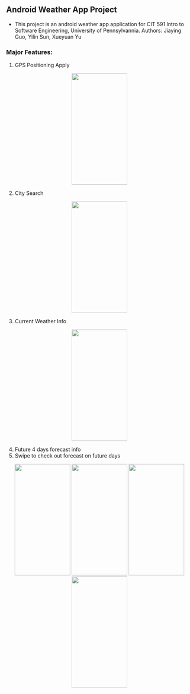 ## Android Weather App Project
* This project is an android weather app application for CIT 591 Intro to Software Engineering, University of Pennsylvannia.
Authors: Jiaying Guo, Yilin Sun, Xueyuan Yu

### Major Features:
1. GPS Positioning 
Apply 

<div align="center">
  <img width="150" height="300" src="https://github.com/591Project2018/Working_Swipe/blob/master/APP_Screenshot/main.jpg"/>
</div>



2. City Search

<div align="center">
  <img width="150" height="300" src="https://github.com/591Project2018/Working_Swipe/blob/master/APP_Screenshot/search%20weather%20by%20city.jpg"/>
</div>


3. Current Weather Info

<div align="center">
  <img width="150" height="300" src="https://github.com/591Project2018/Working_Swipe/blob/master/APP_Screenshot/currentWeather.jpg"/>
</div>

4. Future 4 days forecast info
5. Swipe to check out forecast on future days


<div align="center">
  
  <img width="150" height="300" src="https://github.com/591Project2018/Working_Swipe/blob/master/APP_Screenshot/getSecondDayWeather.jpg"/>
  <img width="150" height="300" src="https://github.com/591Project2018/Working_Swipe/blob/master/APP_Screenshot/getThirdDayWeather.jpg"/>
  <img width="150" height="300" src="https://github.com/591Project2018/Working_Swipe/blob/master/APP_Screenshot/getFourthDayWeather.jpg"/>
  <img width="150" height="300" src="https://github.com/591Project2018/Working_Swipe/blob/master/APP_Screenshot/getFifthDayWeather.jpg"/>

</div>
